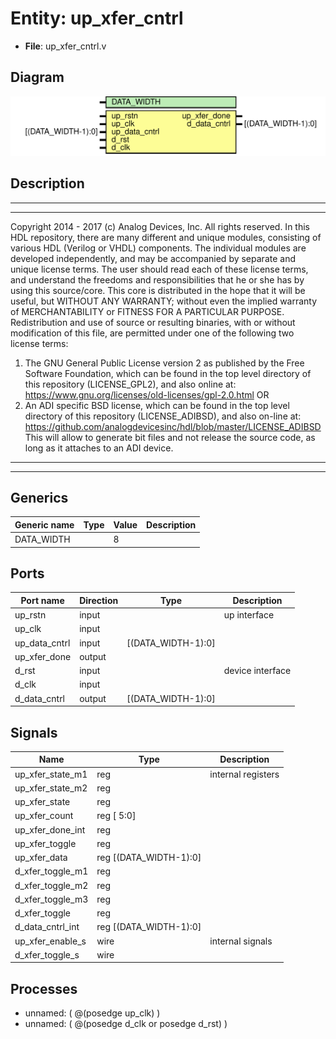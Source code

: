 # Entity: up_xfer_cntrl

- **File**: up_xfer_cntrl.v
## Diagram

![Diagram](up_xfer_cntrl.svg "Diagram")
## Description

***************************************************************************
 ***************************************************************************
 Copyright 2014 - 2017 (c) Analog Devices, Inc. All rights reserved.
 In this HDL repository, there are many different and unique modules, consisting
 of various HDL (Verilog or VHDL) components. The individual modules are
 developed independently, and may be accompanied by separate and unique license
 terms.
 The user should read each of these license terms, and understand the
 freedoms and responsibilities that he or she has by using this source/core.
 This core is distributed in the hope that it will be useful, but WITHOUT ANY
 WARRANTY; without even the implied warranty of MERCHANTABILITY or FITNESS FOR
 A PARTICULAR PURPOSE.
 Redistribution and use of source or resulting binaries, with or without modification
 of this file, are permitted under one of the following two license terms:
   1. The GNU General Public License version 2 as published by the
      Free Software Foundation, which can be found in the top level directory
      of this repository (LICENSE_GPL2), and also online at:
      <https://www.gnu.org/licenses/old-licenses/gpl-2.0.html>
 OR
   2. An ADI specific BSD license, which can be found in the top level directory
      of this repository (LICENSE_ADIBSD), and also on-line at:
      https://github.com/analogdevicesinc/hdl/blob/master/LICENSE_ADIBSD
      This will allow to generate bit files and not release the source code,
      as long as it attaches to an ADI device.
 ***************************************************************************
 ***************************************************************************
 
## Generics

| Generic name | Type | Value | Description |
| ------------ | ---- | ----- | ----------- |
| DATA_WIDTH   |      | 8     |             |
## Ports

| Port name     | Direction | Type               | Description      |
| ------------- | --------- | ------------------ | ---------------- |
| up_rstn       | input     |                    | up interface     |
| up_clk        | input     |                    |                  |
| up_data_cntrl | input     | [(DATA_WIDTH-1):0] |                  |
| up_xfer_done  | output    |                    |                  |
| d_rst         | input     |                    | device interface |
| d_clk         | input     |                    |                  |
| d_data_cntrl  | output    | [(DATA_WIDTH-1):0] |                  |
## Signals

| Name             | Type                       | Description         |
| ---------------- | -------------------------- | ------------------- |
| up_xfer_state_m1 | reg                        | internal registers  |
| up_xfer_state_m2 | reg                        |                     |
| up_xfer_state    | reg                        |                     |
| up_xfer_count    | reg     [ 5:0]             |                     |
| up_xfer_done_int | reg                        |                     |
| up_xfer_toggle   | reg                        |                     |
| up_xfer_data     | reg     [(DATA_WIDTH-1):0] |                     |
| d_xfer_toggle_m1 | reg                        |                     |
| d_xfer_toggle_m2 | reg                        |                     |
| d_xfer_toggle_m3 | reg                        |                     |
| d_xfer_toggle    | reg                        |                     |
| d_data_cntrl_int | reg     [(DATA_WIDTH-1):0] |                     |
| up_xfer_enable_s | wire                       | internal signals    |
| d_xfer_toggle_s  | wire                       |                     |
## Processes
- unnamed: ( @(posedge up_clk) )
- unnamed: ( @(posedge d_clk or posedge d_rst) )
